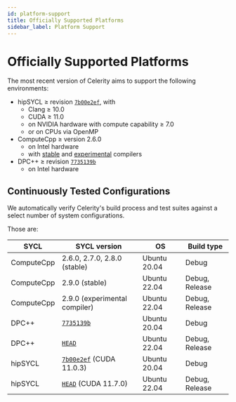 ```yaml
---
id: platform-support
title: Officially Supported Platforms
sidebar_label: Platform Support
---
```


# Officially Supported Platforms

The most recent version of Celerity aims to support the following environments:

* hipSYCL ≥ revision [`7b00e2ef`](https://github.com/illuhad/hipSYCL/commit/7b00e2ef), with
  * Clang ≥ 10.0
  * CUDA ≥ 11.0
  * on NVIDIA hardware with compute capability ≥ 7.0
  * or on CPUs via OpenMP
* ComputeCpp ≥ version 2.6.0
  * on Intel hardware
  * with [stable](https://developer.codeplay.com/products/computecpp/ce/download) and [experimental](https://developer.codeplay.com/products/computecpp/ce/download?experimental=true) compilers
* DPC++ ≥ revision [`7735139b`](https://github.com/intel/llvm/commit/7735139b)
  * on Intel hardware

## Continuously Tested Configurations

We automatically verify Celerity's build process and test suites against a select number of system configurations.

Those are:

| SYCL       | SYCL version                                                                   | OS           | Build type     |
|------------|--------------------------------------------------------------------------------|--------------|----------------|
| ComputeCpp | 2.6.0, 2.7.0, 2.8.0 (stable)                                                   | Ubuntu 20.04 | Debug          |
| ComputeCpp | 2.9.0 (stable)                                                                 | Ubuntu 22.04 | Debug, Release |
| ComputeCpp | 2.9.0 (experimental compiler)                                                  | Ubuntu 22.04 | Debug, Release |
| DPC++      | [`7735139b`](https://github.com/intel/llvm/commit/7735139b)                    | Ubuntu 20.04 | Debug          |
| DPC++      | [`HEAD`](https://github.com/intel/llvm/)                                       | Ubuntu 22.04 | Debug, Release |
| hipSYCL    | [`7b00e2ef`](https://github.com/illuhad/hipSYCL/commit/7b00e2ef) (CUDA 11.0.3) | Ubuntu 20.04 | Debug          |
| hipSYCL    | [`HEAD`](https://github.com/illuhad/hipSYCL) (CUDA 11.7.0)                     | Ubuntu 22.04 | Debug, Release |
